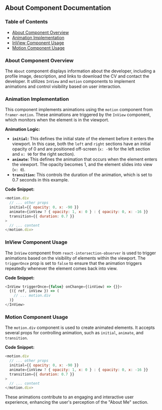 ## About Component Documentation

### Table of Contents

* [About Component Overview](#about-component-overview)
* [Animation Implementation](#animation-implementation)
* [InView Component Usage](#inview-component-usage)
* [Motion Component Usage](#motion-component-usage)

### About Component Overview

The `About` component displays information about the developer, including a profile image, description, and links to download the CV and contact the developer. It utilizes `InView` and `motion` components to implement animations and control visibility based on user interaction.

### Animation Implementation

This component implements animations using the `motion` component from `framer-motion`. These animations are triggered by the `InView` component, which monitors when the element is in the viewport.

**Animation Logic:**

* **`initial`:**  This defines the initial state of the element before it enters the viewport. In this case, both the `left` and `right` sections have an initial opacity of 0 and are positioned off-screen (`x: -90` for the left section and `x: 90` for the right section).
* **`animate`:** This defines the animation that occurs when the element enters the viewport. The opacity becomes 1, and the element slides into view (`x: 0`).
* **`transition`:** This controls the duration of the animation, which is set to 0.7 seconds in this example.

**Code Snippet:**

```javascript
<motion.div
  // ... other props
  initial={{ opacity: 0, x: -90 }}
  animate={inView ? { opacity: 1, x: 0 } : { opacity: 0, x: -16 }}
  transition={{ duration: 0.7 }}
>
  // ... content
</motion.div>
```

### InView Component Usage

The `InView` component from `react-intersection-observer` is used to trigger animations based on the visibility of elements within the viewport. The `triggerOnce` prop is set to `false` to ensure that the animation triggers repeatedly whenever the element comes back into view.

**Code Snippet:**

```javascript
<InView triggerOnce={false} onChange={(inView) => {}}>
  {({ ref, inView }) => (
    // ... motion.div
  )}
</InView>
```

### Motion Component Usage

The `motion.div` component is used to create animated elements. It accepts several props for controlling animation, such as `initial`, `animate`, and `transition`.

**Code Snippet:**

```javascript
<motion.div
  // ... other props
  initial={{ opacity: 0, x: -90 }}
  animate={inView ? { opacity: 1, x: 0 } : { opacity: 0, x: -16 }}
  transition={{ duration: 0.7 }}
>
  // ... content
</motion.div>
```

These animations contribute to an engaging and interactive user experience, enhancing the user's perception of the "About Me" section. 
